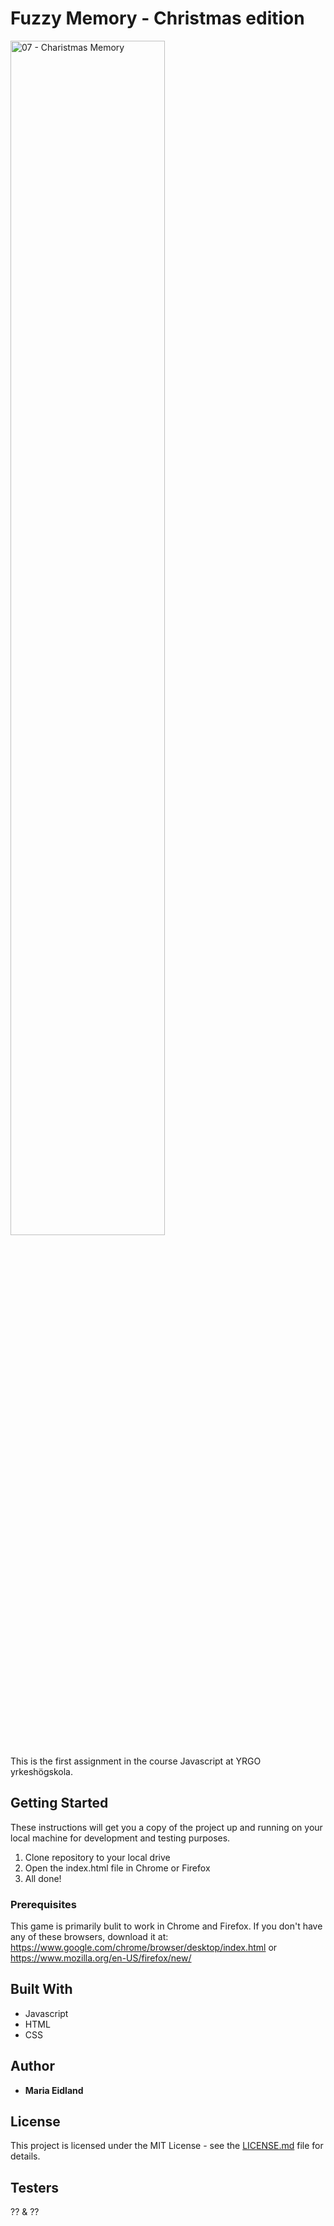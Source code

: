 # Fuzzy Memory - Christmas edition

<img src="https://media.giphy.com/media/uQDAIMaLTPq8M/giphy.gif" alt="07 - Charistmas Memory" width="70%">

This is the first assignment in the course Javascript at YRGO yrkeshögskola.

## Getting Started

These instructions will get you a copy of the project up and running on your local machine for development and testing purposes.
  1. Clone repository to your local drive
  2. Open the index.html file in Chrome or Firefox
  4. All done!


### Prerequisites

This game is primarily bulit to work in Chrome and Firefox. If you don't have any of these browsers, download it at:
https://www.google.com/chrome/browser/desktop/index.html
or
https://www.mozilla.org/en-US/firefox/new/


## Built With

* Javascript
* HTML
* CSS


## Author

* **Maria Eidland**


## License

This project is licensed under the MIT License - see the [LICENSE.md](LICENSE.md) file for details.

## Testers

?? & ??
